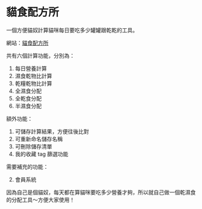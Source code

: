 # 貓食配方所
一個方便貓奴計算貓咪每日要吃多少罐罐跟乾乾的工具。

網站：<a href="https://abby-tsai.github.io/cat-food-tool/src/index.html">貓食配方所</a>

共有六個計算功能，分別為：
1. 每日營養計算
2. 濕食乾物比計算
3. 乾糧乾物比計算
4. 全濕食分配
5. 全乾食分配
6. 半濕食分配

額外功能：
1. 可儲存計算結果，方便往後比對
2. 可重新命名儲存名稱
3. 可刪除儲存清單
4. 我的收藏 tag 篩選功能

需要補充的功能：

2. 會員系統

因為自己是個貓奴，每天都在算貓咪要吃多少營養才夠，所以就自己做一個乾濕食的分配工具～方便大家使用！
